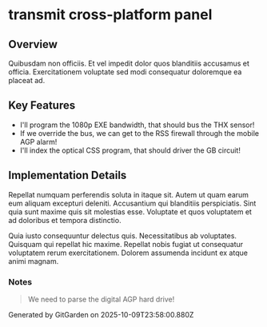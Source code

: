 # transmit cross-platform panel

## Overview
Quibusdam non officiis. Et vel impedit dolor quos blanditiis accusamus et officia. Exercitationem voluptate sed modi consequatur doloremque ea placeat ad.

## Key Features
- I'll program the 1080p EXE bandwidth, that should bus the THX sensor!
- If we override the bus, we can get to the RSS firewall through the mobile AGP alarm!
- I'll index the optical CSS program, that should driver the GB circuit!

## Implementation Details
Repellat numquam perferendis soluta in itaque sit. Autem ut quam earum eum aliquam excepturi deleniti. Accusantium qui blanditiis perspiciatis. Sint quia sunt maxime quis sit molestias esse. Voluptate et quos voluptatem et ad doloribus et tempora distinctio.
 Quia iusto consequuntur delectus quis. Necessitatibus ab voluptates. Quisquam qui repellat hic maxime. Repellat nobis fugiat ut consequatur voluptatem rerum exercitationem. Dolorem assumenda incidunt ex atque animi magnam.

### Notes
> We need to parse the digital AGP hard drive!

Generated by GitGarden on 2025-10-09T23:58:00.880Z